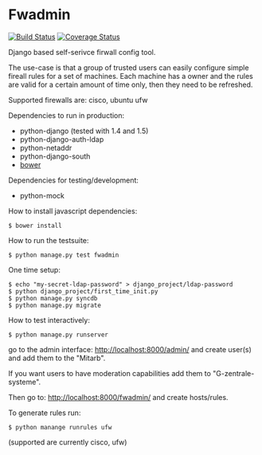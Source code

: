 Fwadmin
=======
[![Build Status](https://travis-ci.org/ZIMK/fwadmin.png)](https://travis-ci.org/ZIMK/fwadmin)
[![Coverage Status](https://coveralls.io/repos/ZIMK/fwadmin/badge.png?branch=master)](https://coveralls.io/r/ZIMK/fwadmin)

Django based self-serivce firwall config tool.

The use-case is that a group of trusted users can easily configure
simple fireall rules for a set of machines. Each machine has a owner
and the rules are valid for a certain amount of time only, then they
need to be refreshed.

Supported firewalls are: cisco, ubuntu ufw

Dependencies to run in production:
 - python-django (tested with 1.4 and 1.5)
 - python-django-auth-ldap
 - python-netaddr
 - python-django-south
 - [bower](https://github.com/twitter/bower)

Dependencies for testing/development:
 - python-mock

How to install javascript dependencies:
```
$ bower install
```

How to run the testsuite:
```
$ python manage.py test fwadmin
```

One time setup:
```
$ echo "my-secret-ldap-password" > django_project/ldap-password
$ python django_project/first_time_init.py
$ python manage.py syncdb
$ python manage.py migrate
```

How to test interactively:
```
$ python manage.py runserver
```

go to the admin interface:
 [http://localhost:8000/admin/]()
and create user(s) and add them to
the "Mitarb".

If you want users to have moderation capabilities
add them to "G-zentrale-systeme".

Then go to:
 [http://localhost:8000/fwadmin/]()
and create hosts/rules.

To generate rules run:
```
$ python manange runrules ufw
```
(supported are currently cisco, ufw)
